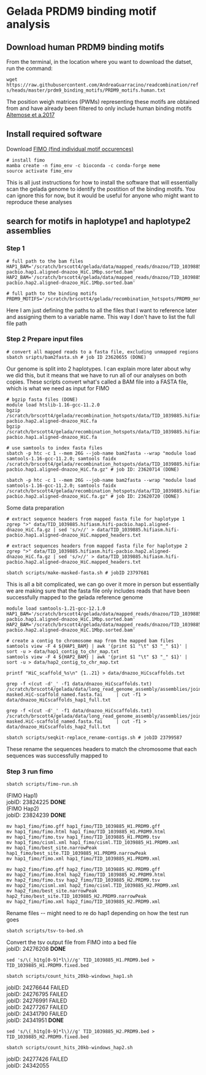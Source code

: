 # Gelada PRDM9 binding motif analysis

## Download human PRDM9 binding motifs

From the terminal, in the location where you want to download the datset, run the command:

```wget https://raw.githubusercontent.com/AndreaGuarracino/readcombination/refs/heads/master/prdm9_binding_motifs/PRDM9_motifs.human.txt```

The position weigh matrices (PWMs) representing these motifs are obtained from and have already been filtered to only include human binding motifs [Altemose et a.2017](https://elifesciences.org/articles/28383)

## Install required software
Download [FIMO (find individual motif occurences)](https://meme-suite.org/meme/doc/fimo.html)

```shell
# install fimo
mamba create -n fimo_env -c bioconda -c conda-forge meme
source activate fimo_env

```
This is all just instructions for how to install the software that will essentially scan the gelada genome to identify the postition of the binding motifs. You can ignore this for now, but it would be useful for anyone who might want to reproduce these analyses  

## search for motifs in haplotype1 and haplotype2 assemblies 

### Step 1 

``` shell 
# full path to the bam files
HAP1_BAM='/scratch/brscott4/gelada/data/mapped_reads/dnazoo/TID_1039885.hifiasm.hifi-pacbio.hap1.aligned-dnazoo_HiC.1Mbp.sorted.bam'
HAP2_BAM='/scratch/brscott4/gelada/data/mapped_reads/dnazoo/TID_1039885.hifiasm.hifi-pacbio.hap2.aligned-dnazoo_HiC.1Mbp.sorted.bam'

# full path to the binding motifs
PRDM9_MOTIFS='/scratch/brscott4/gelada/recombination_hotspots/PRDM9_motifs.human.txt'
```
Here I am just defining the paths to all the files that I want to reference later and assigning them to a variable name. This way I don't have to list the full file path  

### Step 2 Prepare input files

```shell
# convert all mapped reads to a fasta file, excluding unmapped regions
sbatch sripts/bam2fasta.sh # job ID 23620655 (DONE)
```
Our genome is split into 2 haplotypes. I can explain more later about why we did this, but it means that we have to run all of our analyses on both copies. These scripts convert what's called a BAM file into a FASTA file, which is what we need as input for FIMO  

```shell
# bgzip fasta files (DONE)
module load htslib-1.16-gcc-11.2.0
bgzip /scratch/brscott4/gelada/recombination_hotspots/data/TID_1039885.hifiasm.hifi-pacbio.hap2.aligned-dnazoo_HiC.fa
bgzip /scratch/brscott4/gelada/recombination_hotspots/data/TID_1039885.hifiasm.hifi-pacbio.hap1.aligned-dnazoo_HiC.fa

# use samtools to index fasta files
sbatch -p htc -c 1 --mem 26G --job-name bam2fasta --wrap "module load samtools-1.16-gcc-11.2.0; samtools faidx /scratch/brscott4/gelada/recombination_hotspots/data/TID_1039885.hifiasm.hifi-pacbio.hap1.aligned-dnazoo_HiC.fa.gz" # job ID: 23620714 (DONE)

sbatch -p htc -c 1 --mem 26G --job-name bam2fasta --wrap "module load samtools-1.16-gcc-11.2.0; samtools faidx /scratch/brscott4/gelada/recombination_hotspots/data/TID_1039885.hifiasm.hifi-pacbio.hap2.aligned-dnazoo_HiC.fa.gz" # job ID: 23620720 (DONE)
```
Some data preparation  

```shell
# extract sequence headers from mapped fasta file for haplotype 1
zgrep ">" data/TID_1039885.hifiasm.hifi-pacbio.hap1.aligned-dnazoo_HiC.fa.gz | sed 's/>//' > data/TID_1039885.hifiasm.hifi-pacbio.hap1.aligned-dnazoo_HiC.mapped_headers.txt

# extract sequences headers from mapped fasta file for haplotype 2
zgrep ">" data/TID_1039885.hifiasm.hifi-pacbio.hap2.aligned-dnazoo_HiC.fa.gz | sed 's/>//' > data/TID_1039885.hifiasm.hifi-pacbio.hap2.aligned-dnazoo_HiC.mapped_headers.txt
```

```shell
sbatch scripts/make-masked-fasta.sh # jobID 23797681
```
This is all a bit complicated, we can go over it more in person but essentially we are making sure that the fasta file only includes reads that have been successfully mapped to the gelada reference genome  

```shell
module load samtools-1.21-gcc-12.1.0
HAP1_BAM='/scratch/brscott4/gelada/data/mapped_reads/dnazoo/TID_1039885.hifiasm.hifi-pacbio.hap1.aligned-dnazoo_HiC.1Mbp.sorted.bam'
HAP2_BAM='/scratch/brscott4/gelada/data/mapped_reads/dnazoo/TID_1039885.hifiasm.hifi-pacbio.hap2.aligned-dnazoo_HiC.1Mbp.sorted.bam'

# create a contig to chromosome map from the mapped bam files
samtools view -F 4 ${HAP1_BAM} | awk '{print $1 "\t" $3 "_" $1}' | sort -u > data/hap1_contig_to_chr_map.txt
samtools view -F 4 ${HAP2_BAM} | awk '{print $1 "\t" $3 "_" $1}' | sort -u > data/hap2_contig_to_chr_map.txt
```

```shell
printf "HiC_scaffold_%s\n" {1..21} > data/dnazoo_HiCscaffolds.txt

grep -f <(cut -d'_' -f1 data/dnazoo_HiCscaffolds.txt)     /scratch/brscott4/gelada/data/long_read_genome_assembly/assemblies/joint_pacbio_ont/TID_1039885.hap1.p_ctg.dnazoo-masked.HiC-scaffold_named.fasta.fai     | cut -f1 > data/dnazoo_HiCscaffolds_hap1_full.txt

grep -f <(cut -d'_' -f1 data/dnazoo_HiCscaffolds.txt)     /scratch/brscott4/gelada/data/long_read_genome_assembly/assemblies/joint_pacbio_ont/TID_1039885.hap2.p_ctg.dnazoo-masked.HiC-scaffold_named.fasta.fai     | cut -f1 > data/dnazoo_HiCscaffolds_hap2_full.txt

sbatch scripts/seqkit-replace_rename-contigs.sh # jobID 23799587 
```
These rename the sequences headers to match the chromosome that each sequences was successfully mapped to  

### Step 3 run fimo 

```shell
sbatch scripts/fimo-run.sh
```
(FIMO Hap1)  
jobID: 23824225     **DONE**   
(FIMO Hap2)  
jobID: 23824239     **DONE**  

```shell
mv hap1_fimo/fimo.gff hap1_fimo/TID_1039885_H1.PRDM9.gff
mv hap1_fimo/fimo.html hap1_fimo/TID_1039885_H1.PRDM9.html
mv hap1_fimo/fimo.tsv hap1_fimo/TID_1039885_H1.PRDM9.tsv
mv hap1_fimo/cisml.xml hap1_fimo/cisml.TID_1039885_H1.PRDM9.xml
mv hap1_fimo/best_site.narrowPeak hap1_fimo/best_site.TID_1039885_H1.PRDM9.narrowPeak
mv hap1_fimo/fimo.xml hap1_fimo/TID_1039885_H1.PRDM9.xml

mv hap2_fimo/fimo.gff hap2_fimo/TID_1039885_H2.PRDM9.gff
mv hap2_fimo/fimo.html hap2_fimo/TID_1039885_H2.PRDM9.html
mv hap2_fimo/fimo.tsv hap2_fimo/TID_1039885_H2.PRDM9.tsv
mv hap2_fimo/cisml.xml hap2_fimo/cisml.TID_1039885_H2.PRDM9.xml
mv hap2_fimo/best_site.narrowPeak hap2_fimo/best_site.TID_1039885_H2.PRDM9.narrowPeak
mv hap2_fimo/fimo.xml hap2_fimo/TID_1039885_H2.PRDM9.xml
```
Rename files -- might need to re do hap1 depending on how the test run goes    

```shell
sbatch scripts/tsv-to-bed.sh
```
Convert the tsv output file from FIMO into a bed file     
jobID: 24276208		**DONE**  


```shell
sed 's/\(_h1tg[0-9]*l\)//g' TID_1039885_H1.PRDM9.bed > TID_1039885_H1.PRDM9.fixed.bed

sbatch scripts/count_hits_20kb-windows_hap1.sh
```
jobID: 24276644		FAILED     
jobID: 24276795		FAILED  
jobID: 24276991		FAILED  
jobID: 24277267		FAILED   
jobID: 24341790		FAILED   
jobID: 24341951		**DONE**  


```shell
sed 's/\(_h1tg[0-9]*l\)//g' TID_1039885_H2.PRDM9.bed > TID_1039885_H2.PRDM9.fixed.bed

sbatch scripts/count_hits_20kb-windows_hap2.sh
```
jobID: 24277426		FAILED  
jobID: 24342055
